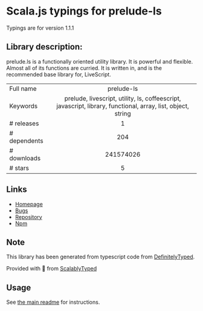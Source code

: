 
# Scala.js typings for prelude-ls

Typings are for version 1.1.1

## Library description:
prelude.ls is a functionally oriented utility library. It is powerful and flexible. Almost all of its functions are curried. It is written in, and is the recommended base library for, LiveScript.

|                    |                 |
| ------------------ | :-------------: |
| Full name          | prelude-ls |
| Keywords           | prelude, livescript, utility, ls, coffeescript, javascript, library, functional, array, list, object, string |
| # releases         | 1 |
| # dependents       | 204 |
| # downloads        | 241574026 |
| # stars            | 5 |

## Links
- [Homepage](http://preludels.com)
- [Bugs](https://github.com/gkz/prelude-ls/issues)
- [Repository](https://github.com/gkz/prelude-ls)
- [Npm](https://www.npmjs.com/package/prelude-ls)
    


## Note
This library has been generated from typescript code from [DefinitelyTyped](https://definitelytyped.org).

Provided with :purple_heart: from [ScalablyTyped](https://github.com/oyvindberg/ScalablyTyped)

## Usage
See [the main readme](../../readme.md) for instructions.


